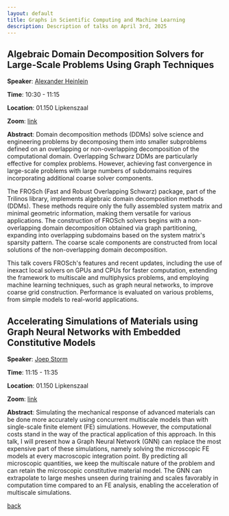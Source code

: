```yaml
---
layout: default
title: Graphs in Scientific Computing and Machine Learning
description: Description of talks on April 3rd, 2025
---
```



## Algebraic Domain Decomposition Solvers for Large-Scale Problems Using Graph Techniques

**Speaker**: [Alexander Heinlein](https://searhein.github.io/)


**Time**: 10:30 - 11:15

**Location**: 01.150 Lipkenszaal 

**Zoom**: [link](https://tudelft.zoom.us/j/98142604796)



**Abstract**: Domain decomposition methods (DDMs) solve science and engineering problems by decomposing them into smaller subproblems defined on an overlapping or non-overlapping decomposition of the computational domain. Overlapping Schwarz DDMs are particularly effective for complex problems. However, achieving fast convergence in large-scale problems with large numbers of subdomains requires incorporating additional coarse solver components.

The FROSch (Fast and Robust Overlapping Schwarz) package, part of the Trilinos library, implements algebraic domain decomposition methods (DDMs). These methods require only the fully assembled system matrix and minimal geometric information, making them versatile for various applications. The construction of FROSch solvers begins with a non-overlapping domain decomposition obtained via graph partitioning, expanding into overlapping subdomains based on the system matrix's sparsity pattern. The coarse scale components are constructed from local solutions of the non-overlapping domain decomposition. 

This talk covers FROSch's features and recent updates, including the use of inexact local solvers on GPUs and CPUs for faster computation, extending the framework to multiscale and multiphysics problems, and employing machine learning techniques, such as graph neural networks, to improve coarse grid construction. Performance is evaluated on various problems, from simple models to real-world applications.




## Accelerating Simulations of Materials using Graph Neural Networks with Embedded Constitutive Models

**Speaker**: [Joep Storm](https://www.tudelft.nl/staff/j.storm/?cHash=bb8b5704845a288f3e1078614dc94043)


**Time**: 11:15 - 11:35

**Location**: 01.150 Lipkenszaal 

**Zoom**: [link](https://tudelft.zoom.us/j/98142604796)


**Abstract**: Simulating the mechanical response of advanced materials can be done more accurately using concurrent multiscale models than with single-scale finite element (FE) simulations. However, the computational costs stand in the way of the practical application of this approach. In this talk, I will present how a Graph Neural Network (GNN) can replace the most expensive part of these simulations, namely solving the microscopic FE models at every macroscopic integration point. By predicting all microscopic quantities, we keep the multiscale nature of the problem and can retain the microscopic constitutive material model. The GNN can extrapolate to large meshes unseen during training and scales favorably in computation time compared to an FE analysis, enabling the acceleration of multiscale simulations.





[back](../index.md#april-3rd-2025-graph-neural-networks-and-partial-differential-equations)
